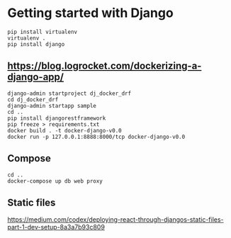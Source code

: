 # Getting started with Django

```
pip install virtualenv
virtualenv .
pip install django
```

## https://blog.logrocket.com/dockerizing-a-django-app/

```
django-admin startproject dj_docker_drf
cd dj_docker_drf
django-admin startapp sample
cd ..
pip install djangorestframework
pip freeze > requirements.txt
docker build . -t docker-django-v0.0
docker run -p 127.0.0.1:8888:8000/tcp docker-django-v0.0
```

## Compose

```
cd ..
docker-compose up db web proxy
```

## Static files

https://medium.com/codex/deploying-react-through-djangos-static-files-part-1-dev-setup-8a3a7b93c809